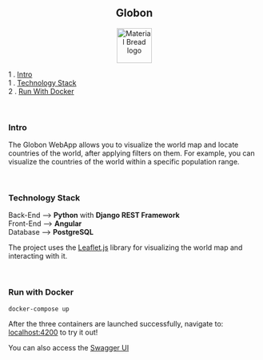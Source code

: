 <h2 align="center">
    Globon
</h2>

<p align="center">
  <img width="70" height="70" src="https://storage.googleapis.com/siteassetsswd/198/slideshow/663/20200625074107_56_o_1ba8en13b14c61b15hei1bd63jlc.jpg" alt="Material Bread logo">
</p>


1 . [Intro](#intro)\
1 . [Technology Stack](#technology-stack)\
2 . [Run With Docker](#run-with-docker)

<br/>

### Intro
The Globon WebApp allows you to visualize the world map and locate countries of the world, after applying filters on them.
For example, you can visualize the countries of the world within a specific population range.

<br/>

### Technology Stack
Back-End --> **Python** with **Django REST Framework**\
Front-End --> **Angular**\
Database --> **PostgreSQL**

The project uses the [Leaflet.js](https://leafletjs.com/) library for visualizing the world map and interacting with it.

<br/>

### Run with Docker

`docker-compose up`

After the three containers are launched successfully, navigate to:
[localhost:4200](http://localhost:4200) to try it out!

You can also access the [Swagger UI](http://localhost:8000/swagger)



